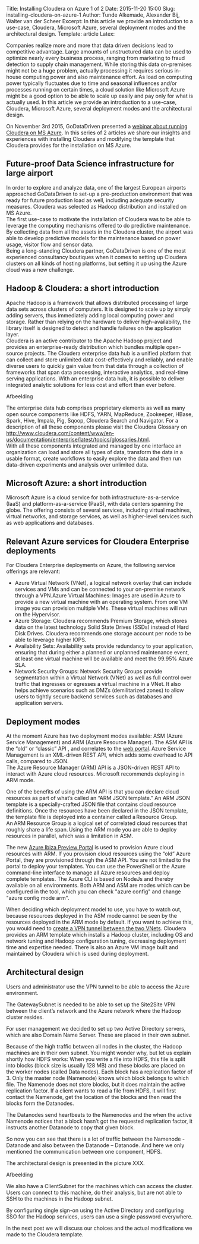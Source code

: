 Title: Installing Cloudera on Azure 1 of 2
Date: 2015-11-20 15:00
Slug: installing-cloudera-on-azure-1
Author: Tunde Alkemade, Alexander Bij, Walter van der Scheer
Excerpt: In this article we provide an introduction to a use-case, Cloudera, Microsoft Azure, several deployment modes and the architectural design. 
Template: article
Latex:

<span class="lead">Companies realize more and more that data driven decisions lead to competitive advantage. Large amounts of unstructured data can be used to optimize nearly every business process, ranging from marketing to fraud detection to supply chain management. 
While storing this data on-premises might not be a huge problem, actually processing it requires serious in-house computing power and also maintenance effort. As load on computing power typically fluctuates due to time and seasonal influences and/or processes running on certain times, a cloud solution like Microsoft Azure might be a good option to be able to scale up easily and pay only for what is actually used. 
In this article we provide an introduction to a use-case, Cloudera, Microsoft Azure, several deployment modes and the architectural design.</span>

On November 3rd 2015, GoDataDriven presented a [webinar about running Cloudera on MS Azure](https://info.microsoft.com/WE-Azure-WBNR-FY16-11Nov-03-Running-Cloudera-on-Azure.html). In this series of 2 articles we share our insights and experiences with installing Cloudera and modifying the template that Cloudera provides for the installation on MS Azure.

## Future-proof Data Science infrastructure for large airport 

In order to explore and analyze data, one of the largest European airports approached GoDataDriven to set-up a pre-production environment that was ready for future production load as well, including adequate security measures. Cloudera was selected as Hadoop distribution and installed on MS Azure.  
The first use-case to motivate the installation of Cloudera was to be able to leverage the computing mechanisms offered to do predictive maintenance. By collecting data from all the assets in the Cloudera cluster, the airport was able to develop predictive models for the maintenance based on power usage, visitor flow and sensor data.  
Being a long-standing Cloudera partner, GoDataDriven is one of the most experienced consultancy boutiques when it comes to setting up Cloudera clusters on all kinds of hosting platforms, but setting it up using the Azure cloud was a new challenge. 

## Hadoop & Cloudera: a short introduction 
Apache Hadoop is a framework that allows distributed processing of large data sets across clusters of computers. It is designed to scale up by simply adding servers, thus immediately adding local computing power and storage. Rather than relying on the hardware to deliver high-availability, the library itself is designed to detect and handle failures on the application layer.  
Cloudera is an active contributor to the Apache Hadoop project and provides an enterprise-ready distribution which bundles multiple open-source projects. The Cloudera enterprise data hub is a unified platform that can collect and store unlimited data cost-effectively and reliably, and enable diverse users to quickly gain value from that data through a collection of frameworks that span data processing, interactive analytics, and real-time serving applications. With an enterprise data hub, it is possible to deliver integrated analytic solutions for less cost and effort than ever before. 

Afbeelding 

The enterprise data hub comprises proprietary elements as well as many open source components like HDFS, YARN, MapReduce, Zookeeper, HBase, Spark, Hive, Impala, Pig, Sqoop, Cloudera Search and Navigator. For a description of all these components please visit the Cloudera Glossary on http://www.cloudera.com/content/www/en-us/documentation/enterprise/latest/topics/glossaries.html.  
With all these components integrated and managed by one interface an organization can load and store all types of data, transform the data in a usable format, create workflows to easily explore the data and then run data-driven experiments and analysis over unlimited data.  

## Microsoft Azure: a short introduction 

Microsoft Azure is a cloud service for both infrastructure-as-a-service (IaaS) and platform-as-a-service (PaaS), with data centers spanning the globe. The offering consists of several services, including virtual machines, virtual networks, and storage services, as well as higher-level services such as web applications and databases.  
 
## Relevant Azure services for Cloudera Enterprise deployments 
For Cloudera Enterprise deployments on Azure, the following service offerings are relevant: 
- Azure Virtual Network (VNet), a logical network overlay that can include services and VMs and can be connected to your on-premise network through a VPN.Azure Virtual Machines: Images are used in Azure to provide a new virtual machine with an operating system. From one VM image you can provision multiple VMs. These virtual machines will run on the Hypervisor.  
- Azure Storage: Cloudera recommends Premium Storage, which stores data on the latest technology Solid State Drives (SSDs) instead of Hard Disk Drives. Cloudera recommends one storage account per node to be able to leverage higher IOPS. 
- Availability Sets: Availability sets provide redundancy to your application, ensuring that during either a planned or unplanned maintenance event, at least one virtual machine will be available and meet the 99.95% Azure SLA.  
- Network Security Groups: Network Security Groups provide segmentation within a Virtual Network (VNet) as well as full control over traffic that ingresses or egresses a virtual machine in a VNet. It also helps achieve scenarios such as DMZs (demilitarized zones) to allow users to tightly secure backend services such as databases and application servers. 
 
## Deployment modes 

At the moment Azure has two deployment modes available: ASM (Azure Service Management) and ARM (Azure Resource Manager). 
The ASM API is the “old” or “classic” API , and correlates to the [web portal](http://manage.windowsazure.com). Azure Service Management is an XML-driven REST API, which adds some overhead to API calls, compared to JSON.  
The Azure Resource Manager (ARM) API is a JSON-driven REST API to interact with Azure cloud resources. Microsoft recommends deploying in ARM mode.  
 
One of the benefits of using the ARM API is that you can declare cloud resources as part of what’s called an “ARM JSON template.” An ARM JSON template is a specially-crafted JSON file that contains cloud resource definitions. Once the resources have been declared in the JSON template, the template file is deployed into a container called a Resource Group. An ARM Resource Group is a logical set of correlated cloud resources that roughly share a life span. Using the ARM mode you are able to deploy resources in parallel, which was a limitation in ASM. 
 
The new [Azure Ibiza Preview Portal](http://portal.azure.com) is used to provision Azure cloud resources with ARM. If you provision cloud resources using the “old” Azure Portal, they are provisioned through the ASM API. You are not limited to the portal to deploy your templates. You can use the PowerShell or the Azure command-line interface to manage all Azure resources and deploy complete templates. The Azure CLI is based on NodeJs and thereby available on all environments. Both ARM and ASM are modes which can be configured in the tool, which you can check "azure config" and change "azure config mode arm". 
 
When deciding which deployment model to use, you have to watch out, because resources deployed in the ASM mode cannot be seen by the resources deployed in the ARM mode by default. If you want to achieve this, you would need to [create a VPN tunnel between the two VNets](https://azure.microsoft.com/en-us/documentation/articles/virtual-networks-arm-asm-s2s/). 
Cloudera provides an ARM template which installs a Hadoop cluster, including OS and network tuning and Hadoop configuration tuning, decreasing deployment time and expertise needed. There is also an Azure VM image built and maintained by Cloudera which is used during deployment.  

## Architectural design 

Users and administrator use the VPN tunnel to be able to access the Azure environment. 

The GatewaySubnet is needed to be able to set up the Site2Site VPN between the client’s network and the Azure network where the Hadoop cluster resides. 

For user management we decided to set up two Active Directory servers, which are also Domain Name Server. These are placed in their own subnet.  

Because of the high traffic between all nodes in the cluster, the Hadoop machines are in their own subnet. You might wonder why, but let us explain shortly how HDFS works: When you write a file into HDFS, this file is split into blocks (block size is usually 128 MB) and these blocks are placed on the worker nodes (called Data nodes). Each block has a replication factor of 3. Only the master node (Namenode) knows which block belongs to which file. The Namenode does not store blocks, but it does maintain the active replication factor. If a client wants to read a file from HDFS, it will first contact the Namenode, get the location of the blocks and then read the blocks form the Datanodes. 

The Datanodes send heartbeats to the Namenodes and the when the active Namenode notices that a block hasn’t got the requested replication factor, it instructs another Datanode to copy that given block.  

So now you can see that there is a lot of traffic between the Namenode - Datanode and also between the Datanode – Datanode.  And here we only mentioned the communication between one component, HDFS. 

The architectural design is presented in the picture XXX.

Afbeelding 

We also have a ClientSubnet for the machines which can access the cluster. Users can connect to this machine, do their analysis, but are not able to SSH to the machines in the Hadoop subnet. 

By configuring single sign-on using the Active Directory and configuring SSO for the Hadoop services, users can use a single password everywhere.

In the next post we will discuss our choices and the actual modifications we made to the Cloudera template. 
